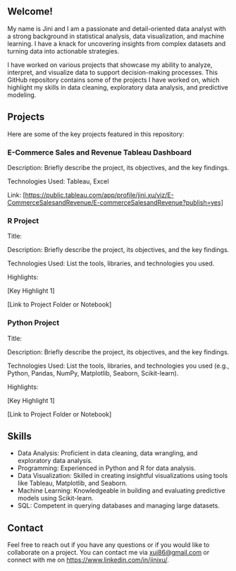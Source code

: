 ## Welcome!

My name is Jini and I am a passionate and detail-oriented data analyst with a strong background in statistical analysis, data visualization, and machine learning. I have a knack for uncovering insights from complex datasets and turning data into actionable strategies.

I have worked on various projects that showcase my ability to analyze, interpret, and visualize data to support decision-making processes. This GitHub repository contains some of the projects I have worked on, which highlight my skills in data cleaning, exploratory data analysis, and predictive modeling.

## Projects
Here are some of the key projects featured in this repository:

### E-Commerce Sales and Revenue Tableau Dashboard

Description: Briefly describe the project, its objectives, and the key findings.

Technologies Used: Tableau, Excel

Link: [https://public.tableau.com/app/profile/jini.xu/viz/E-CommerceSalesandRevenue/E-commerceSalesandRevenue?publish=yes]

### R Project

Title:

Description: Briefly describe the project, its objectives, and the key findings.

Technologies Used: List the tools, libraries, and technologies you used.

Highlights:

[Key Highlight 1]

[Link to Project Folder or Notebook]


### Python Project

Title:

Description: Briefly describe the project, its objectives, and the key findings.

Technologies Used: List the tools, libraries, and technologies you used (e.g., Python, Pandas, NumPy, Matplotlib, Seaborn, Scikit-learn).

Highlights:

[Key Highlight 1]

[Link to Project Folder or Notebook]

## Skills
- Data Analysis: Proficient in data cleaning, data wrangling, and exploratory data analysis.
- Programming: Experienced in Python and R for data analysis.
- Data Visualization: Skilled in creating insightful visualizations using tools like Tableau, Matplotlib, and Seaborn.
- Machine Learning: Knowledgeable in building and evaluating predictive models using Scikit-learn.
- SQL: Competent in querying databases and managing large datasets.

## Contact
Feel free to reach out if you have any questions or if you would like to collaborate on a project. You can contact me via xuj86@gmail.com or connect with me on https://www.linkedin.com/in/jinixu/.

